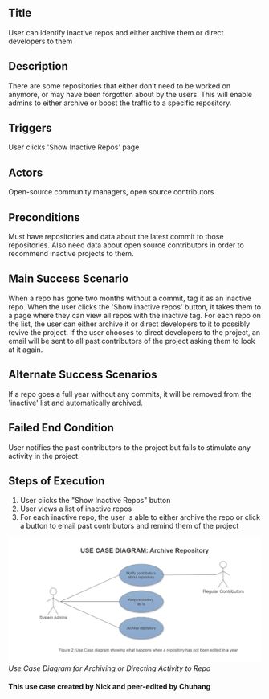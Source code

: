 ## Title
User can identify inactive repos and either archive them or direct developers to them

## Description
There are some repositories that either don’t need to be worked on anymore, or may have been forgotten about by the users. This will enable admins to either archive or boost the traffic to a specific repository.

## Triggers
User clicks 'Show Inactive Repos' page

## Actors
Open-source community managers, open source contributors

## Preconditions
Must have repositories and data about the latest commit to those repositories. Also need data about open source contributors in order to recommend inactive projects to them.

## Main Success Scenario
When a repo has gone two months without a commit, tag it as an inactive repo. When the user clicks the 'Show inactive repos' button, it takes them to a page where they can view all repos with the inactive tag. For each repo on the list, the user can either archive it or direct developers to it to possibly revive the project. If the user chooses to direct developers to the project, an email will be sent to all past contributors of the project asking them to look at it again.

## Alternate Success Scenarios
If a repo goes a full year without any commits, it will be removed from the 'inactive' list and automatically archived.

## Failed End Condition
User notifies the past contributors to the project but fails to stimulate any activity in the project

## Steps of Execution
1. User clicks the "Show Inactive Repos" button
2. User views a list of inactive repos
3. For each inactive repo, the user is able to either archive the repo or click a button to email past contributors and remind them of the project

![image missing](use_case_2.png "Use Case Diagram for Archive Repo")
*Use Case Diagram for Archiving or Directing Activity to Repo*

#### This use case created by Nick and peer-edited by Chuhang
